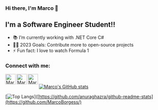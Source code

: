 ### Hi there, I'm Marco 👋

## I'm a Software Engineer Student!!

- 📚 I’m currently working with .NET Core C#
- 👨‍🎓 2023 Goals: Contribute more to open-source projects
- ⚡ Fun fact: I love to watch Formula 1

### Connect with me:

[<img align="left" alt="MarcoBorgess | Gmail" width="32px" src="https://www.svgrepo.com/show/331240/mail.svg" />][gmail]
[<img align="left" alt="MarcoBorgess | LinkedIn" width="32px" src="https://www.svgrepo.com/show/138936/linkedin.svg" />][linkedin]
[<img align="left" alt="MarcoBorgess | Instagram" width="32px" src="https://www.svgrepo.com/show/134478/instagram.svg" />][instagram]

<br/>

[![Marco's GitHub stats](https://github-readme-stats.vercel.app/api?username=MarcoBorgess&count_private=true&show_icons=true&theme=merko&include_all_commits=true)](https://github.com/MarcoBorgess/)

[![Top Langs](https://github-readme-stats.vercel.app/api/top-langs/?username=MarcoBorgess&layout=compact&theme=merko)]([https://github.com/anuraghazra/github-readme-stats](https://github.com/MarcoBorgess/)

[gmail]: mailto:socialmrco@gmail.com
[instagram]: https://instagram.com/maarcoborges/
[linkedin]: https://linkedin.com/in/marcoborgess/
